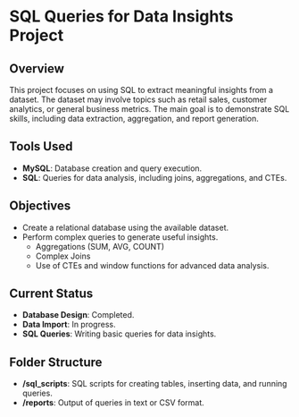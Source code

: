 # SQL Queries for Data Insights Project

## Overview
This project focuses on using SQL to extract meaningful insights from a dataset. The dataset may involve topics such as retail sales, customer analytics, or general business metrics. The main goal is to demonstrate SQL skills, including data extraction, aggregation, and report generation.

## Tools Used
- **MySQL**: Database creation and query execution.
- **SQL**: Queries for data analysis, including joins, aggregations, and CTEs.

## Objectives
- Create a relational database using the available dataset.
- Perform complex queries to generate useful insights.
  - Aggregations (SUM, AVG, COUNT)
  - Complex Joins
  - Use of CTEs and window functions for advanced data analysis.

## Current Status
- **Database Design**: Completed.
- **Data Import**: In progress.
- **SQL Queries**: Writing basic queries for data insights.

## Folder Structure
- **/sql_scripts**: SQL scripts for creating tables, inserting data, and running queries.
- **/reports**: Output of queries in text or CSV format.

